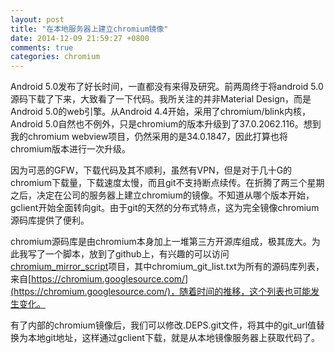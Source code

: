 ```yaml
---
layout: post
title: "在本地服务器上建立chromium镜像"
date: 2014-12-09 21:59:27 +0800
comments: true
categories: chromium
---
```

Android 5.0发布了好长时间，一直都没有来得及研究。前两周终于将android 5.0源码下载了下来，大致看了一下代码。我所关注的并非Material Design，而是Android 5.0的web引擎。从Android 4.4开始，采用了chromium/blink内核，Android 5.0自然也不例外，只是chromium的版本升级到了37.0.2062.116。想到我的chromium webview项目，仍然采用的是34.0.1847，因此打算也将chromium版本进行一次升级。

因为可恶的GFW，下载代码及其不顺利，虽然有VPN，但是对于几十G的chromium下载量，下载速度太慢，而且git不支持断点续传。在折腾了两三个星期之后，决定在公司的服务器上建立chromium的镜像。不知道从哪个版本开始，gclient开始全面转向git。由于git的天然的分布式特点，这为完全镜像chromium源码库提供了便利。

chromium源码库是由chromium本身加上一堆第三方开源库组成，极其庞大。为此我写了一个脚本，放到了github上，有兴趣的可以访问[chromium_mirror_script](https://github.com/mogoweb/chromium_mirror_script)项目，其中chromium_git_list.txt为所有的源码库列表，来自[https://chromium.googlesource.com/](https://chromium.googlesource.com/)，随着时间的推移，这个列表也可能发生变化。

有了内部的chromium镜像后，我们可以修改.DEPS.git文件，将其中的git_url值替换为本地git地址，这样通过gclient下载，就是从本地镜像服务器上获取代码了。